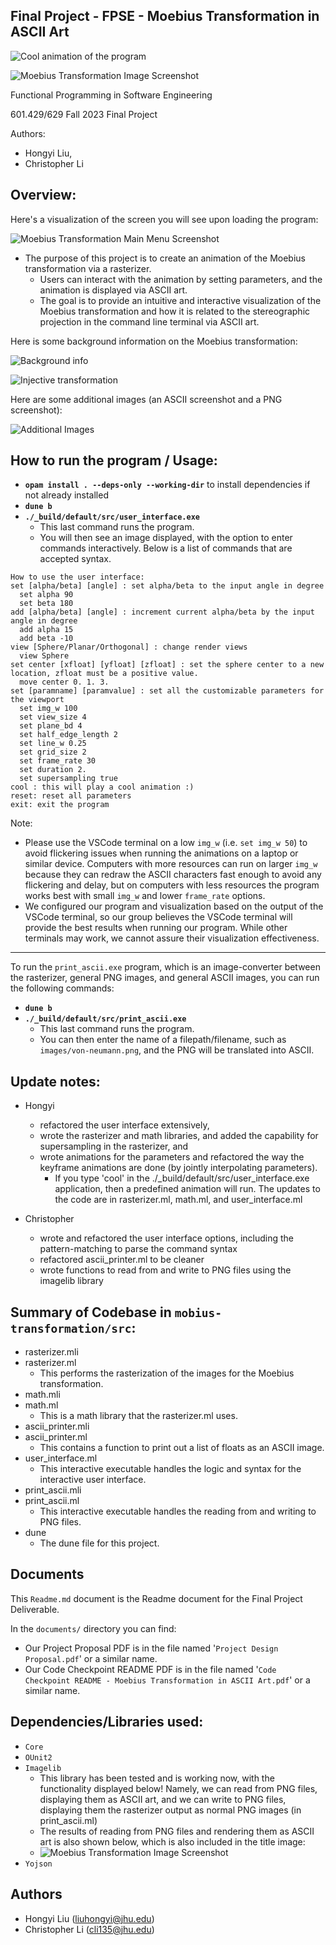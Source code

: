 Final Project - FPSE - Moebius Transformation in ASCII Art
--------------------------------

![Cool animation of the program](images/cool.gif)

![Moebius Transformation Image Screenshot](images/moebius-presentation-screenshot.png)

Functional Programming in Software Engineering

601.429/629   Fall 2023 Final Project

Authors:
- Hongyi Liu,
- Christopher Li

## Overview:

Here's a visualization of the screen you will see upon loading the program:

![Moebius Transformation Main Menu Screenshot](images/ascii-main-menu.png)

- The purpose of this project is to create an animation of the Moebius transformation via a rasterizer.
  - Users can interact with the animation by setting parameters, and the animation is displayed via ASCII art.
  - The goal is to provide an intuitive and interactive visualization of the Moebius transformation and how it is related to the stereographic projection in the command line terminal via ASCII art.

Here is some background information on the Moebius transformation:

![Background info](images/background-slide.png)

![Injective transformation](images/injective.png)

Here are some additional images (an ASCII screenshot and a PNG screenshot):

![Additional Images](images/additional-images.png)

## **How to run the program / Usage:**

- **`opam install . --deps-only --working-dir`** to install dependencies if not already installed
- **`dune b`**
- **`./_build/default/src/user_interface.exe`**
  - This last command runs the program.
  - You will then see an image displayed, with the option to enter commands interactively. Below is a list of commands that are accepted syntax.

```
How to use the user interface:
set [alpha/beta] [angle] : set alpha/beta to the input angle in degree
  set alpha 90
  set beta 180
add [alpha/beta] [angle] : increment current alpha/beta by the input 
angle in degree 
  add alpha 15
  add beta -10
view [Sphere/Planar/Orthogonal] : change render views
  view Sphere
set center [xfloat] [yfloat] [zfloat] : set the sphere center to a new 
location, zfloat must be a positive value.
  move center 0. 1. 3.
set [paramname] [paramvalue] : set all the customizable parameters for 
the viewport
  set img_w 100
  set view_size 4
  set plane_bd 4
  set half_edge_length 2
  set line_w 0.25
  set grid_size 2
  set frame_rate 30
  set duration 2.
  set supersampling true
cool : this will play a cool animation :)
reset: reset all parameters
exit: exit the program

```

Note:
- Please use the VSCode terminal on a low `img_w` (i.e. `set img_w 50`) to avoid flickering issues when running the animations on a laptop or similar device. Computers with more resources can run on larger `img_w` because they can redraw the ASCII characters fast enough to avoid any flickering and delay, but on computers with less resources the program works best with small `img_w` and lower `frame_rate` options.
- We configured our program and visualization based on the output of the VSCode terminal, so our group believes the VSCode terminal will provide the best results when running our program. While other terminals may work, we cannot assure their visualization effectiveness.

------------------

To run the `print_ascii.exe` program, which is an image-converter between the rasterizer, general PNG images, and general ASCII images, you can run the following commands:
- **`dune b`**
- **`./_build/default/src/print_ascii.exe`**
  - This last command runs the program.
  - You can then enter the name of a filepath/filename, such as `images/von-neumann.png`, and the PNG will be translated into ASCII.

## Update notes:

- Hongyi
  - refactored the user interface extensively,
  - wrote the rasterizer and math libraries, and added the capability for supersampling in the rasterizer, and
  - wrote animations for the parameters and refactored the way the keyframe animations are done (by jointly interpolating parameters).
    - If you type 'cool' in the ./_build/default/src/user_interface.exe application, then a predefined animation will run.
  The updates to the code are in rasterizer.ml, math.ml, and user_interface.ml

- Christopher
  - wrote and refactored the user interface options, including the pattern-matching to parse the command syntax
  - refactored ascii_printer.ml to be cleaner
  - wrote functions to read from and write to PNG files using the imagelib library


## Summary of Codebase in `mobius-transformation/src`:
- rasterizer.mli
- rasterizer.ml
  - This performs the rasterization of the images for the Moebius transformation.
- math.mli
- math.ml
  - This is a math library that the rasterizer.ml uses.
- ascii_printer.mli
- ascii_printer.ml
  - This contains a function to print out a list of floats as an ASCII image.
- user_interface.ml
  - This interactive executable handles the logic and syntax for the interactive user interface.
- print_ascii.mli
- print_ascii.ml
  - This interactive executable handles the reading from and writing to PNG files.
- dune
  - The dune file for this project.

## Documents

This `Readme.md` document is the Readme document for the Final Project Deliverable.

In the `documents/` directory you can find:
- Our Project Proposal PDF is in the file named '`Project Design Proposal.pdf`' or a similar name.
- Our Code Checkpoint README PDF is in the file named '`Code Checkpoint README - Moebius Transformation in ASCII Art.pdf`' or a similar name.

## Dependencies/Libraries used:

- `Core`
- `OUnit2`
- `Imagelib`
  - This library has been tested and is working now, with the functionality displayed below! Namely, we can read from PNG files, displaying them as ASCII art, and we can write to PNG files, displaying them the rasterizer output as normal PNG images (in print_ascii.ml)
  - The results of reading from PNG files and rendering them as ASCII art is also shown below, which is also included in the title image:
  - ![Moebius Transformation Image Screenshot](images/moebius-presentation-screenshot.png)
- `Yojson`

## Authors

- Hongyi Liu (liuhongyi@jhu.edu)
- Christopher Li (cli135@jhu.edu)

